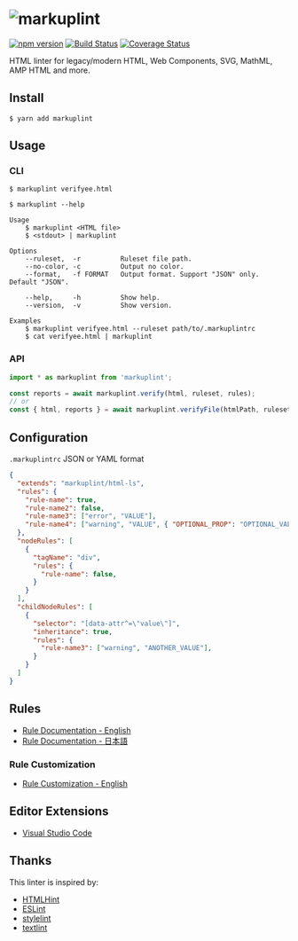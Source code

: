 ![markuplint](https://cdn.rawgit.com/YusukeHirao/markuplint/HEAD/media/logo-v.svg)
===

[![npm version](https://badge.fury.io/js/markuplint.svg)](https://badge.fury.io/js/markuplint) [![Build Status](https://travis-ci.org/YusukeHirao/markuplint.svg?branch=master)](https://travis-ci.org/YusukeHirao/markuplint) [![Coverage Status](https://coveralls.io/repos/github/YusukeHirao/markuplint/badge.svg?branch=master)](https://coveralls.io/github/YusukeHirao/markuplint?branch=master)

HTML linter for legacy/modern HTML, Web Components, SVG, MathML, AMP HTML and more.

## Install

```
$ yarn add markuplint
```

## Usage

### CLI

```
$ markuplint verifyee.html
```

```
$ markuplint --help

Usage
	$ markuplint <HTML file>
	$ <stdout> | markuplint

Options
	--ruleset,  -r          Ruleset file path.
	--no-color, -c          Output no color.
	--format,   -f FORMAT   Output format. Support "JSON" only. Default "JSON".

	--help,     -h          Show help.
	--version,  -v          Show version.

Examples
	$ markuplint verifyee.html --ruleset path/to/.markuplintrc
	$ cat verifyee.html | markuplint
```

### API

```js
import * as markuplint from 'markuplint';

const reports = await markuplint.verify(html, ruleset, rules);
// or
const { html, reports } = await markuplint.verifyFile(htmlPath, ruleset, rules);
```

## Configuration

`.markuplintrc` JSON or YAML format

```json
{
  "extends": "markuplint/html-ls",
  "rules": {
    "rule-name": true,
    "rule-name2": false,
    "rule-name3": ["error", "VALUE"],
    "rule-name4": ["warning", "VALUE", { "OPTIONAL_PROP": "OPTIONAL_VALUE" }]
  },
  "nodeRules": [
    {
      "tagName": "div",
      "rules": {
        "rule-name": false,
      }
    }
  ],
  "childNodeRules": [
    {
      "selector": "[data-attr^=\"value\"]",
      "inheritance": true,
      "rules": {
        "rule-name3": ["warning", "ANOTHER_VALUE"],
      }
    }
  ]
}
```

## Rules

- [Rule Documentation - English](./lib/rules/README.md)
- [Rule Documentation - 日本語](./lib/rules/README.ja.md)

### Rule Customization
- [Rule Customization - English](./src/rule/custom-rule/README.md)

## Editor Extensions

- [Visual Studio Code](https://marketplace.visualstudio.com/items?itemName=yusukehirao.vscode-markuplint)

## Thanks

This linter is inspired by:

- [HTMLHint](http://htmlhint.com/)
- [ESLint](https://eslint.org/)
- [stylelint](https://stylelint.io/)
- [textlint](https://textlint.github.io/)
